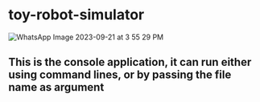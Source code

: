 # toy-robot-simulator

![WhatsApp Image 2023-09-21 at 3 55 29 PM](https://github.com/SaadZulfiqar/toy-robot-simulator/assets/11062220/250be620-2a85-48e0-aa66-633c7f69c484)

## This is the console application, it can run either using command lines, or by passing the file name as argument
